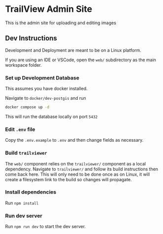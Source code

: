 # TrailView Admin Site

This is the admin site for uploading and editing images

## Dev Instructions

Development and Deployment are meant to be on a Linux platform.

If you are using an IDE or VSCode, open the `web/` subdirectory as the main workspace folder.

### Set up Development Database

This assumes you have docker installed.

Navigate to `docker/dev-postgis` and run

```bash
docker compose up -d
```

This will run the database locally on port `5432`

### Edit `.env` file

Copy the `.env.example` to `.env` and then change fields as necessary.

### Build `trailviewer`

The `web/` component relies on the `trailviewer/` component as a local dependency. Navigate to `trailviewer/` and follow its build instructions then come back here. This will only need to be done once as on Linux, it will create a filesystem link to the build so changes will propagate.

### Install dependencies

Run `npm install`

### Run dev server

Run `npm run dev` to start the dev server.
